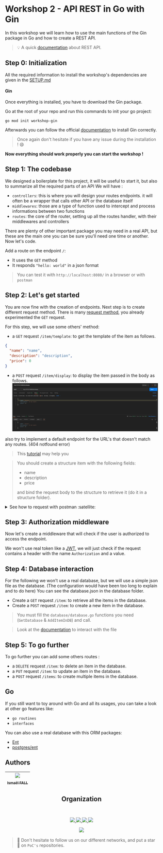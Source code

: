 # Workshop 2 - API REST in Go with Gin

In this workshop we will learn how to use the main functions of the Gin package in Go and how to create a REST API.

> :bulb: A quick [documentation](https://searchapparchitecture.techtarget.com/definition/RESTful-API) about REST API.

## Step 0: Initialization

All the required information to install the workshop's dependencies are given in the [SETUP.md](./SETUP.md)

#### Gin

Once everything is installed, you have to download the Gin package.

Go at the root of your repo and run this commands to init your go project:
```shell
go mod init workshop-gin
```

Afterwards you can follow the official [documentation](https://github.com/gin-gonic/gin#installation) to install Gin correctly.
>Once again don't hesitate if you have any issue during the installation ! :smile:


**Now everything should work properly you can start the workshop !**

## Step 1: The codebase

We designed a boilerplate for this project, it will be useful to start it, but also to summarize all the required parts of an API
We will have :

- `controllers`: this is where you will design your routes endpoints. it will often be a wrapper that calls other API or the database itself
- `middlewares`: those are a type of function used to intercept and process informations between two functions
- `routes`: the core of the router, setting up all the routes handler, with their middlewares and controllers

There are plenty of other important package you may need in a real API, but these are the main one you can be sure you'll need one time or another. Now let's code.

Add a route on the endpoint `/`:
- It uses the `GET` method
- It responds `"hello: world"` in a json format

> You can test it with `http://localhost:8080/` in a browser or with `postman`

## Step 2: Let's get started

You are now fine with the creation of endpoints.
Next step is to create different request method.
There is many [request method](https://developer.mozilla.org/en-US/docs/Web/HTTP/Methods), you already experimented the `GET` request.

For this step, we will use some others' method:
- a `GET` request `/item/template`: to get the template of the item as follows.
```json
{
  "name": "name",
  "description": "description",
  "price": 0
}
```

- a `POST` request `/item/display`: to display the item passed in the body as follows.
  <img src="./.assets/request-item-display.png">


also try to implement a default endpoint for the URL's that doesn't match any routes. (404 notfound error)



> This [tutorial](https://blog.logrocket.com/making-http-requests-in-go/) may help you

> You should create a structure item with the following fields:
> - name
> - description
> - price
>
> and bind the request body to the structure to retrieve it (do it in a structure folder).
<details>
  <summary>See how to request with postman :satellite:</summary>

Enter your URL and the method you which to use in the title bar and click `Send`.

![Seek](../../.github/go-http/seek.png)

Then the result (if there is any) will be printed out at the bottom.

![Result](../../.github/go-http/result.png)

</details>

## Step 3: Authorization middleware

Now let's create a middleware that will check if the user is authorized to access the endpoint.

We won't use real token like a [JWT](https://jwt.io/), we will just check if the request contains a header with the name `Authorization` and a value.


## Step 4: Database interaction

For the following we won't use a real database, but we will use a simple json file as the database.
(The configuration would have been too long to explain and to do here)
You can see the database.json in the database folder.


- Create a `GET` request `/item`: to retrieve all the items in the database.
- Create a `POST` request `/item`: to create a new item in the database.

> You must fill the `database/database.go` functions you need (`GetDatabase` & `AddItemInDB`) and call.

> Look at the [documentation](https://tutorialedge.net/golang/reading-writing-files-in-go/) to interact with the file

## Step 5: To go further

To go further you can add some others routes :
- a `DELETE` request `/item`: to delete an item in the database.
- a `PUT` request `/item`: to update an item in the database.
- a `POST` request `/items`: to create multiple items in the database.

## Go

If you still want to toy around with Go and all its usages, you can take a look at other go features like:
- `go routines`
- `interfaces`

You can also use a real database with this ORM packages:
- [Ent](https://github.com/facebookincubator/ent)
- [postgres/ent](https://entgo.io/docs/crud/)

## Authors

| [<img src="https://github.com/Doozers.png?size=85" width=85><br><sub>Ismaël FALL</sub>](https://github.com/Doozers) |
|:-------------------------------------------------------------------------------------------------------------------:|
<h2 align=center>
Organization
</h2>
<br/>
<p align='center'>
    <a href="https://www.linkedin.com/company/pocinnovation/mycompany/">
        <img src="https://img.shields.io/badge/LinkedIn-0077B5?style=for-the-badge&logo=linkedin&logoColor=white">
    </a>
    <a href="https://www.instagram.com/pocinnovation/">
        <img src="https://img.shields.io/badge/Instagram-E4405F?style=for-the-badge&logo=instagram&logoColor=white">
    </a>
    <a href="https://twitter.com/PoCInnovation">
        <img src="https://img.shields.io/badge/Twitter-1DA1F2?style=for-the-badge&logo=twitter&logoColor=white">
    </a>
    <a href="https://discord.com/invite/Yqq2ADGDS7">
        <img src="https://img.shields.io/badge/Discord-7289DA?style=for-the-badge&logo=discord&logoColor=white">
    </a>
</p>
<p align=center>
    <a href="https://www.poc-innovation.fr/">
        <img src="https://img.shields.io/badge/WebSite-1a2b6d?style=for-the-badge&logo=GitHub Sponsors&logoColor=white">
    </a>
</p>

> :rocket: Don't hesitate to follow us on our different networks, and put a star 🌟 on `PoC's` repositories.
